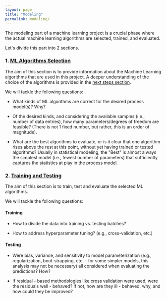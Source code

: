 ```yaml
---
layout: page
title: "Modeling"
permalink: modeling/
---
```


The modeling part of a machine learning project is a crucial phase where the actual machine learning algorithms are selected, trained, and evaluated.

Let's divide this part into 2 sections.

### 1. [ML Algorithms Selection](./ML_algorithm_selection.md)

The aim of this section is to provide information about the Machine Learning algorithms that are used in this project. A deeper understanding of the choice of the algorithms is provided in the [next steps section](../EDA/next_steps.md).

We will tackle the following questions:

- What kinds of ML algorithms are correct for the desired process model(s)? Why?

- Of the desired kinds, and considering the available samples (i.e., number of data entries), how many parameters/degrees of freedom are feasible? (There is not 1 fixed number, but rather, this is an order of magnitude).

- What are the best algorithms to evaluate, or is it clear that one algorithm rises above the rest at this point, without yet having trained or tested algorithms? Usually in statistical modeling, the "Best" is almost always the simplest model (i.e., fewest number of parameters) that sufficiently captures the statistics at play in the process model.

### 2. [Training and Testing](./training_testing.md)

The aim of this section is to train, test and evaluate the selected ML algorithms.

We will tackle the following questions:

#### Training

- How to divide the data into training vs. testing batches?

- How to address hyperparameter tuning? (e.g., cross-validation, etc.)

#### Testing

- Were bias, variance, and sensitivity to model parameterization (e.g., regularization, boot-strapping, etc. - for some simpler models, this analysis may not be necessary) all considered when evaluating the predictions? How?

- If residual - based methodologies like cross validation were used, were the residuals well - behaved? If not, how are they ill - behaved, why, and how could they be improved?
